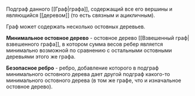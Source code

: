 Подграф данного [[Граф|графа]], содержащий все его вершины и являющийся [[деревом]] (то есть связным и ацикличным).

Граф может содержать несколько остовных деревьев.

**Минимальное остовное дерево** - остовное дерево [[Взвешенный граф|взвешенного графа]], в котором сумма весов ребер является минимально возможной по сравнению с остальными остовными деревьями этого же графа.

**Безопасное ребро** - ребро, добавление которого в подграф минимального остовного дерева дает другой подграф какого-то минимального остовного дерева (в том же графе, что и изначальное остовное дерево).
